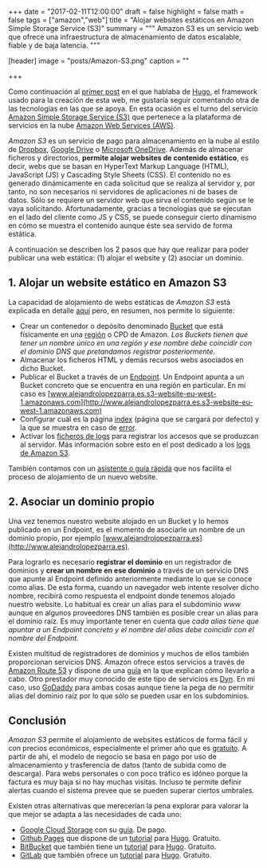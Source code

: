 +++
date = "2017-02-11T12:00:00"
draft = false
highlight = false
math = false
tags = ["amazon","web"]
title = "Alojar websites estáticos en Amazon Simple Storage Service (S3)"
summary = """
Amazon S3 es un servicio web que ofrece una infraestructura de almacenamiento de datos escalable, fiable y de baja latencia. 
"""

[header]
  image = "posts/Amazon-S3.png"
  caption = ""

+++

Como continuación al [primer post](/post/hugo/) en el que hablaba de [Hugo](https://gohugo.io), el framework usado para la creación de esta web, me gustaría seguir comentando otra de las tecnologías en las que se apoya. En esta ocasión es el turno del servicio [Amazon Simple Storage Service (S3)](http://docs.aws.amazon.com/AmazonS3/latest/dev/Welcome.html) que pertenece a la plataforma de servicios en la nube [Amazon Web Services (AWS)](https://aws.amazon.com/es/what-is-aws/).

*Amazon S3* es un servicio de pago para almacenamiento en la nube al estilo de [Dropbox](https://www.dropbox.com), [Google Drive](https://drive.google.com) o [Microsoft OneDrive](https://onedrive.live.com/about/es-es/). Además de almacenar ficheros y directorios, **permite alojar websites de contenido estático**, es decir, webs que se basan en HyperText Markup Language (HTML), JavaScript (JS) y Cascading Style Sheets (CSS). El contenido no es generado dinámicamente en cada solicitud que se realiza al servidor y, por tanto, no son necesarios ni servidores de aplicaciones ni de bases de datos. Sólo se requiere un servidor web que sirva el contenido según se le vaya solicitando. Afortunadamente, gracias a tecnologías que se ejecutan en el lado del cliente como JS y CSS, se puede conseguir cierto dinamismo en cómo se muestra el contenido aunque éste sea servido de forma estática.

A continuación se describen los 2 pasos que hay que realizar para poder publicar una web estática: (1) alojar el website y (2) asociar un dominio.

## 1. Alojar un website estático en Amazon S3

La capacidad de alojamiento de webs estáticas de *Amazon S3* está explicada en detalle [aquí](https://docs.aws.amazon.com/AmazonS3/latest/dev/WebsiteHosting.html) pero, en resumen, nos permite lo siguiente:

- Crear un contenedor o depósito denominado [Bucket](http://docs.aws.amazon.com/AmazonS3/latest/dev/UsingBucket.html) que está físicamente en una [región](http://docs.aws.amazon.com/general/latest/gr/rande.html#s3_website_region_endpoints) o CPD de Amazon. *Los Buckets tienen que tener un nombre único en una región y ese nombre debe coincidir con el dominio DNS que pretandamos registrar posteriormente*.
- Almacenar los ficheros HTML y demás recursos webs asociados en dicho Bucket.
- Publicar el Bucket a través de un [Endpoint](http://docs.aws.amazon.com/AmazonS3/latest/dev/WebsiteEndpoints.html). Un Endpoint apunta a un Bucket concreto que se encuentra en una región en particular. En mi caso es [www.alejandrolopezparra.es.s3-website-eu-west-1.amazonaws.com](http://www.alejandrolopezparra.es.s3-website-eu-west-1.amazonaws.com)
- Configurar cuál es la página [index](https://docs.aws.amazon.com/AmazonS3/latest/dev/IndexDocumentSupport.html) (página que se cargará por defecto) y la que se muestra en caso de [error](https://docs.aws.amazon.com/AmazonS3/latest/dev/CustomErrorDocSupport.html).
- Activar los [ficheros de logs](https://docs.aws.amazon.com/AmazonS3/latest/dev/ServerLogs.html) para registrar los accesos que se produzcan al servidor. Más información sobre esto en el post dedicado a los [logs de Amazon S3](/post/amazon_s3_logs/).

También contamos con un [asistente o guía rápida](https://console.aws.amazon.com/quickstart-website/new) que nos facilita el proceso de alojamiento de un nuevo website.

## 2. Asociar un dominio propio

Una vez tenemos nuestro website alojado en un Bucket y lo hemos publicado en un Endpoint, es el momento de asociarle un nombre de un dominio propio, por ejemplo [www.alejandrolopezparra.es](http://www.alejandrolopezparra.es).

Para lograrlo es necesario **registrar el dominio** en un registrador de dominios y **crear un nombre en ese dominio** a través de un servicio DNS que apunte al Endpoint definido anteriormente mediante lo que se conoce como alias. De esta forma, cuando un navegador web intente resolver dicho nombre, recibirá como respuesta el endpoint donde tenemos alojado nuestro website. Lo habitual es crear un alias para el subdominio *www* aunque en algunos proveedores DNS también es posible crear un alias para el dominio raíz. Es muy importante tener en cuenta que *cada alias tiene que apuntar a un Endpoint concreto y el nombre del alias debe coincidir con el nombre del Endpoint*.

Existen multitud de registradores de dominios y muchos de ellos también proporcionan servicios DNS. Amazon ofrece estos servicios a través de [Amazon Route 53](https://aws.amazon.com/es/route53/) y dispone de una [guía](https://docs.aws.amazon.com/AmazonS3/latest/dev/website-hosting-custom-domain-walkthrough.html#root-domain-walkthrough-switch-to-route53-as-dnsprovider) en la que explican cómo llevarlo a cabo. Otro prestador muy conocido de este tipo de servicios es [Dyn](http://dyn.com). En mi caso, uso [GoDaddy](https://es.godaddy.com) para ambas cosas aunque tiene la pega de no permitir alias del dominio raíz por lo que sólo se pueden usar en los subdominios.

## Conclusión
*Amazon S3* permite el alojamiento de websites estáticos de forma fácil y con precios económicos, especialmente el primer año que es [gratuito](https://aws.amazon.com/es/free/). A partir de ahí, el modelo de negocio se basa en pago por uso de almacenamiento y trasferencia de datos (tanto de subida como de descarga). Para webs personales o con poco tráfico es idóneo porque la factura es muy baja si no hay muchas visitas. Incluso te permite definir alertas cuando el sistema prevee que se pueden superar ciertos umbrales.

Existen otras alternativas que merecerían la pena explorar para valorar la que mejor se adapta a las necesidades de cada uno:

- [Google Cloud Storage](https://cloud.google.com/storage/) con su [guía](https://cloud.google.com/storage/docs/hosting-static-website). De pago.
- [Github Pages](https://pages.github.com) que dispone de un [tutorial](https://gohugo.io/tutorials/github-pages-blog/) para [Hugo](https://gohugo.io). Gratuito.
- [BitBucket](https://bitbucket.org/) que también tiene un [tutorial](https://gohugo.io/tutorials/hosting-on-bitbucket/) para [Hugo](https://gohugo.io). Gratuito.
- [GitLab](https://about.gitlab.com/) que también ofrece un [tutorial](https://gohugo.io/tutorials/hosting-on-gitlab/) para [Hugo](https://gohugo.io). Gratuito.
